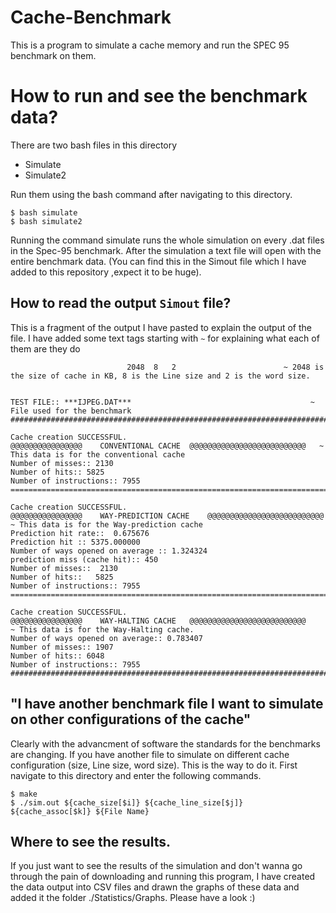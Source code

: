 # Cache-Benchmark
This is a program to simulate a cache memory and run the SPEC 95 benchmark on them. 

# How to run and see the benchmark data?

There are two bash files in this directory

- Simulate
- Simulate2

Run them using the bash command after navigating to this directory.

```
$ bash simulate
$ bash simulate2
```
Running the command simulate runs the whole simulation on every .dat files in the Spec-95 benchmark. After the simulation a text file will open with the entire benchmark data. (You can find this in the Simout file which I have added to this repository ,expect it to be huge). <br />


## How to read the output ``Simout`` file?


This is a fragment of the output I have pasted to explain the output of the file. I have added some text tags starting with ``~`` for explaining what each of them are they do 

```
                          2048 	8 	2                        ~ 2048 is the size of cache in KB, 8 is the Line size and 2 is the word size. 
                          
                          
TEST FILE:: ***IJPEG.DAT***                                        ~ File used for the benchmark 
##########################################################################

Cache creation SUCCESSFUL.                
@@@@@@@@@@@@@@@@ 	CONVENTIONAL CACHE	@@@@@@@@@@@@@@@@@@@@@@@@@@   ~ This data is for the conventional cache
Number of misses:: 2130
Number of hits:: 5825
Number of instructions:: 7955
==========================================================================

Cache creation SUCCESSFUL.
@@@@@@@@@@@@@@@@ 	WAY-PREDICTION CACHE	@@@@@@@@@@@@@@@@@@@@@@@@@@  ~ This data is for the Way-prediction cache
Prediction hit rate::  0.675676
Prediction hit :: 5375.000000
Number of ways opened on average :: 1.324324
prediction miss (cache hit):: 450
Number of misses::  2130
Number of hits::   5825
Number of instructions:: 7955
==========================================================================

Cache creation SUCCESSFUL.
@@@@@@@@@@@@@@@@ 	WAY-HALTING CACHE	@@@@@@@@@@@@@@@@@@@@@@@@@@      ~ This data is for the Way-Halting cache.
Number of ways opened on average:: 0.783407
Number of misses:: 1907
Number of hits:: 6048
Number of instructions:: 7955
##########################################################################
```

## "I have another benchmark file I want to simulate on other configurations of the cache"

Clearly with the advancment of software the standards for the benchmarks are changing. If you have another file to simulate on different cache configuration (size, Line size, word size). This is the way to do it. First navigate to this directory and enter the following commands.

```
$ make
$ ./sim.out ${cache_size[$i]} ${cache_line_size[$j]} ${cache_assoc[$k]} ${File Name}
```

## Where to see the results.

If you just want to see the results of the simulation and don't wanna go through the pain of downloading and running this program, I have created the data output into CSV files and drawn the graphs of these data and added it the folder ./Statistics/Graphs. Please have a look :)
